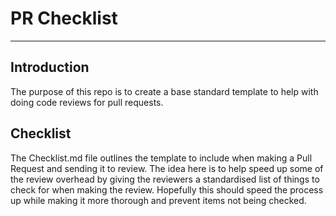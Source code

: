 # PR Checklist
---
## Introduction
The purpose of this repo is to create a base standard template to help with doing code reviews for pull requests.

## Checklist
The Checklist.md file outlines the template to include when making a Pull Request and sending it to review. The idea here is to help speed up some of the review overhead by giving the reviewers a standardised list of things to check for when making the review. Hopefully this should speed the process up while making it more thorough and prevent items not being checked.
